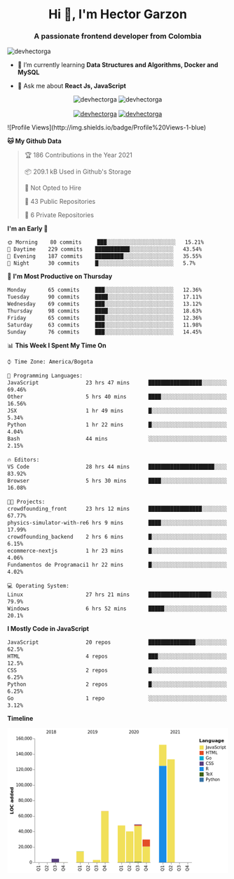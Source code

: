 <h1 align="center">Hi 👋, I'm Hector Garzon</h1>
<h3 align="center">A passionate frontend developer from Colombia</h3>

<p align="left"> <img src="https://komarev.com/ghpvc/?username=devhectorga" alt="devhectorga" /> </p>

- 🌱 I’m currently learning **Data Structures and Algorithms, Docker and MySQL**

- 💬 Ask me about **React Js, JavaScript**

<p align="center"> <img src="https://github-readme-stats.vercel.app/api?username=devhectorga&count_private=true&show_icons=true" alt="devhectorga" /> <img src="https://github-readme-stats.vercel.app/api/top-langs/?username=devhectorga&layout=compact" alt="devhectorga" /></p>

<p align="center">
<a href="https://twitter.com/devhectorga" target="blank"><img align="center" src="https://cdn.jsdelivr.net/npm/simple-icons@3.0.1/icons/twitter.svg" alt="devhectorga" height="20" width="20" /></a>
<a href="https://linkedin.com/in/devhectorga" target="blank"><img align="center" src="https://cdn.jsdelivr.net/npm/simple-icons@3.0.1/icons/linkedin.svg" alt="devhectorga" height="20" width="20" /></a>
</p>
<!--START_SECTION:waka-->
![Profile Views](http://img.shields.io/badge/Profile%20Views-1-blue)

**🐱 My Github Data** 

> 🏆 186 Contributions in the Year 2021
 > 
> 📦 209.1 kB Used in Github's Storage 
 > 
> 🚫 Not Opted to Hire
 > 
> 📜 43 Public Repositories 
 > 
> 🔑 6 Private Repositories  
 > 
**I'm an Early 🐤** 

```text
🌞 Morning    80 commits     ███░░░░░░░░░░░░░░░░░░░░░░   15.21% 
🌆 Daytime    229 commits    ███████████░░░░░░░░░░░░░░   43.54% 
🌃 Evening    187 commits    █████████░░░░░░░░░░░░░░░░   35.55% 
🌙 Night      30 commits     █░░░░░░░░░░░░░░░░░░░░░░░░   5.7%

```
📅 **I'm Most Productive on Thursday** 

```text
Monday       65 commits     ███░░░░░░░░░░░░░░░░░░░░░░   12.36% 
Tuesday      90 commits     ████░░░░░░░░░░░░░░░░░░░░░   17.11% 
Wednesday    69 commits     ███░░░░░░░░░░░░░░░░░░░░░░   13.12% 
Thursday     98 commits     ████░░░░░░░░░░░░░░░░░░░░░   18.63% 
Friday       65 commits     ███░░░░░░░░░░░░░░░░░░░░░░   12.36% 
Saturday     63 commits     ███░░░░░░░░░░░░░░░░░░░░░░   11.98% 
Sunday       76 commits     ███░░░░░░░░░░░░░░░░░░░░░░   14.45%

```


📊 **This Week I Spent My Time On** 

```text
⌚︎ Time Zone: America/Bogota

💬 Programming Languages: 
JavaScript               23 hrs 47 mins      █████████████████░░░░░░░░   69.46% 
Other                    5 hrs 40 mins       ████░░░░░░░░░░░░░░░░░░░░░   16.56% 
JSX                      1 hr 49 mins        █░░░░░░░░░░░░░░░░░░░░░░░░   5.34% 
Python                   1 hr 22 mins        █░░░░░░░░░░░░░░░░░░░░░░░░   4.04% 
Bash                     44 mins             ░░░░░░░░░░░░░░░░░░░░░░░░░   2.15%

🔥 Editors: 
VS Code                  28 hrs 44 mins      █████████████████████░░░░   83.92% 
Browser                  5 hrs 30 mins       ████░░░░░░░░░░░░░░░░░░░░░   16.08%

🐱‍💻 Projects: 
crowdfounding_front      23 hrs 12 mins      █████████████████░░░░░░░░   67.77% 
physics-simulator-with-re6 hrs 9 mins        ████░░░░░░░░░░░░░░░░░░░░░   17.99% 
crowdfounding_backend    2 hrs 6 mins        █░░░░░░░░░░░░░░░░░░░░░░░░   6.15% 
ecommerce-nextjs         1 hr 23 mins        █░░░░░░░░░░░░░░░░░░░░░░░░   4.06% 
Fundamentos de Programaci1 hr 22 mins        █░░░░░░░░░░░░░░░░░░░░░░░░   4.02%

💻 Operating System: 
Linux                    27 hrs 21 mins      ████████████████████░░░░░   79.9% 
Windows                  6 hrs 52 mins       █████░░░░░░░░░░░░░░░░░░░░   20.1%

```

**I Mostly Code in JavaScript** 

```text
JavaScript               20 repos            ███████████████░░░░░░░░░░   62.5% 
HTML                     4 repos             ███░░░░░░░░░░░░░░░░░░░░░░   12.5% 
CSS                      2 repos             █░░░░░░░░░░░░░░░░░░░░░░░░   6.25% 
Python                   2 repos             █░░░░░░░░░░░░░░░░░░░░░░░░   6.25% 
Go                       1 repo              ░░░░░░░░░░░░░░░░░░░░░░░░░   3.12%

```


**Timeline**

![Chart not found](https://raw.githubusercontent.com/devHectorGa/devHectorGa/master/charts/bar_graph.png) 


<!--END_SECTION:waka-->
